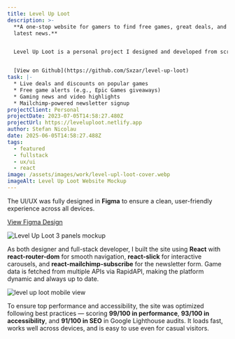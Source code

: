 ```yaml
---
title: Level Up Loot
description: >-
  **A one-stop website for gamers to find free games, great deals, and the
  latest news.**


  Level Up Loot is a personal project I designed and developed from scratch — a platform built for gamers to quickly discover the best game deals, claim free game offers, read news updates, and explore popular gameplay videos. It also includes a newsletter feature powered by Mailchimp to keep users updated.


  [V﻿iew on Github](https://github.com/Sxzar/level-up-loot)
task: |-
  * Live deals and discounts on popular games
  * Free game alerts (e.g., Epic Games giveaways)
  * Gaming news and video highlights
  * Mailchimp-powered newsletter signup
projectClient: Personal
projectDate: 2023-07-05T14:58:27.480Z
projectUrl: https://leveluploot.netlify.app
author: Stefan Nicolau
date: 2025-06-05T14:58:27.488Z
tags:
  - featured
  - fullstack
  - ux/ui
  - react
image: /assets/images/work/level-upl-loot-cover.webp
imageAlt: Level Up Loot Website Mockup
---
```

The UI/UX was fully designed in **Figma** to ensure a clean, user-friendly experience across all devices. [](https://www.figma.com/file/WjDYG9jQkVUC0Og0nQofTC/)

[View Figma Design](https://www.figma.com/file/WjDYG9jQkVUC0Og0nQofTC/)

![Level Up Loot 3 panels mockup](/assets/images/work/level-up-loot-desktop.png "level up loot desktop view")

As both designer and full-stack developer, I built the site using **React** with **react-router-dom** for smooth navigation, **react-slick** for interactive carousels, and **react-mailchimp-subscribe** for the newsletter form. Game data is fetched from multiple APIs via RapidAPI, making the platform dynamic and always up to date.

![level up loot mobile view](/assets/images/work/leveluploot-phone.png "level up loot mobile view")

To ensure top performance and accessibility, the site was optimized following best practices — scoring **99/100 in performance**, **93/100 in accessibility**, and **91/100 in SEO** in Google Lighthouse audits. It loads fast, works well across devices, and is easy to use even for casual visitors.